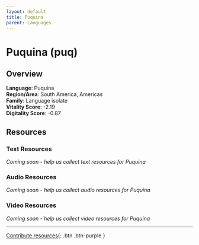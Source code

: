 ```yaml
---
layout: default
title: Puquina
parent: Languages
---
```


# Puquina (puq)

## Overview

**Language**: Puquina  
**Region/Area**: South America, Americas  
**Family**: Language isolate  
**Vitality Score**: -2.19  
**Digitality Score**: -0.87  

## Resources

### Text Resources
*Coming soon - help us collect text resources for Puquina*

### Audio Resources
*Coming soon - help us collect audio resources for Puquina*

### Video Resources
*Coming soon - help us collect video resources for Puquina*

---

[Contribute resources](https://fairtrain.github.io/){: .btn .btn-purple }
